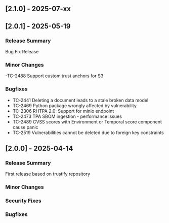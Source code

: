 ## [2.1.0] - 2025-07-xx
## [2.0.1] - 2025-05-19

### Release Summary
Bug Fix Release

### Minor Changes
-TC-2488 Support custom trust anchors for S3

### Bugfixes
- TC-2441 Deleting a document leads to a stale broken data model
- TC-2469 Python package wrongly affected by vulnerability
- TC-2306 RHTPA 2.0: Support for minio endpoint
- TC-2473 TPA SBOM ingestion - performance issues
- TC-2489 CVSS scores with Environment or Temporal score component cause panic
- TC-2519 Vulnerabilities cannot be deleted due to foreign key constraints

## [2.0.0] - 2025-04-14

### Release Summary
First release based on trustify repository

### Minor Changes

### Security Fixes

### Bugfixes

